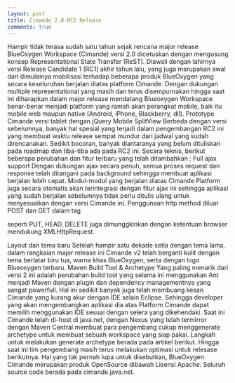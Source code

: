 ```yaml
---
layout: post
title: Cimande 2.0-RC2 Release
comments: true
---
```

Hampir tidak terasa sudah satu tahun sejak rencana major release BlueOxygen Workspace (Cimande) versi 2.0 dicetuskan dengan mengusung konsep Representational State Transfer (ReST). Diawali dengan lahirnya versi Release Candidate 1 (RC1) akhir tahun lalu, yang juga merupakan awal dari dimulainya mobilisasi terhadap beberapa produk BlueOxygen yang secara keseluruhan berjalan diatas platform Cimande. Dengan dukungan multiple representational yang masih dan terus disempurnakan hingga saat ini diharapkan dalam major release mendatang Blueoxygen Workspace benar-benar menjadi platform yang ramah akan perangkat mobile, baik itu mobile web maupun native (Android, iPhone, Blackberry, dll).
Prototype Cimande versi tablet dengan jQuery Mobile SplitView
Berbeda dengan versi sebelumnya, banyak hal spesial yang terjadi dalam pengembangan RC2 ini yang membuat waktu release sempat mundur dari jadwal yang sudah direncanakan. Sedikit bocoran, banyak diantaranya yang belum dituliskan pada roadmap dan tiba-tiba ada pada RC2 ini. Secara teknis, berikut beberapa perubahan dan fitur terbaru yang telah ditambahkan :
Full ajax support
Dengan dukungan ajax secara penuh, semua proses request dan response telah ditangani pada background sehingga membuat aplikasi berjalan lebih cepat. Modul-modul yang berjalan diatas Cimande Platform juga secara otomatis akan terintegrasi dengan fitur ajax ini sehingga aplikasi yang sudah berjalan sebelumnya tidak perlu ditulis ulang untuk menyesuaikan dengan versi Cimande ini. Penggunaan http method diluar POST dan GET dalam tag
<form>
 seperti PUT, HEAD, DELETE juga dimunggkinkan dengan ketentuan browser mendukung XMLHttpRequest.
</form>
Layout dan tema baru
Setelah hampir satu dekade setia dengan tema lama, dalam rangkaian major release ini Cimande v2 telah berganti kulit dengan tema berlatar biru tua, warna khas BlueOxygen, serta dengan logo Blueoxygen terbaru.
Maven Build Tool &amp; Archetype
Yang paling menarik dari versi 2 ini adalah perubahan build tool yang selama ini menggunakan Ant menjadi Maven dengan plugin dan dependency managementnya yang sangat powerfull. Hal ini sedikit banyak juga telah membuang kesan Cimande yang kurang akur dengan IDE selain Eclipse. Sehingga developer yang akan mengembangkan aplikasi dia atas Platform Cimande dapat memilih menggunakan IDE sesuai dengan selera yang dikehendaki. Saat ini Cimande telah di-host di java.net, dengan Nexus yang telah termirror dengan Maven Central membuat para pengembang cukup menggenerate archetype untuk membuat sebuah workspace yang siap pakai. Langkah untuk melakukan generate archetype berada pada artikel berikut.
Hingga saat ini tim pengembang masih terus melakukan optimasi untuk relesase berikutnya.
Hal yang tak pernah lupa untuk disebutkan, BlueOxygen Cimande merupakan produk OpenSource dibawah Lisensi Apache. Seluruh source code berada pada cimande.java.net.